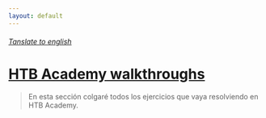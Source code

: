 ```yaml
---
layout: default
---
```


###### [Tanslate to english](./index.md)

# [HTB Academy walkthroughs](pages/ES/HTBAcademy.md)

>En esta sección colgaré todos los ejercicios que vaya resolviendo en HTB Academy.
